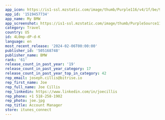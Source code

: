 ```yaml
---
app_icon: https://is1-ssl.mzstatic.com/image/thumb/Purple116/v4/1f/be/9b/1fbe9b43-ea41-8d79-9e4e-e7d05f4e9263/bmwappstore-0-0-1x_U007emarketing-0-7-0-85-220.png/1024x1024bb.png
app_id: '1519457734'
app_name: My BMW
app_screenshot: https://is1-ssl.mzstatic.com/image/thumb/PurpleSource116/v4/6a/64/88/6a64888c-a374-48ec-a948-f4773c4ae5b9/5d0f48ea-03c5-4ece-8a5a-715a125081d2_T1_BMW_iOS_6.5_.png/1242x2688bb.png
category: Travel
country: US
id: 4L0mp-dP-d-K
language: en
most_recent_release: '2024-02-06T00:00:00'
publisher_id: '505168748'
publisher_name: BMW
rank: '61'
release_count_in_past_year: '19'
release_count_in_past_year_category: 17
release_count_in_past_year_top_in_category: 42
rep_email: joseph.cillis@bitrise.io
rep_first_name: Joe
rep_full_name: Joe Cillis
rep_linkedin: https://www.linkedin.com/in/joecillis
rep_phone: +1 518-258-1902
rep_photo: joe.jpg
rep_title: Account Manager
store: itunes_connect
---
```


